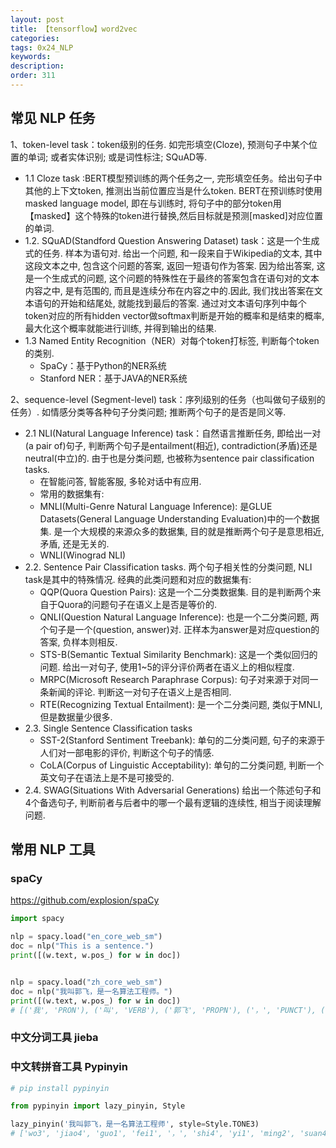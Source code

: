 ```yaml
---
layout: post
title: 【tensorflow】word2vec
categories:
tags: 0x24_NLP
keywords:
description:
order: 311
---
```



## 常见 NLP 任务


1、token-level task：token级别的任务. 如完形填空(Cloze), 预测句子中某个位置的单词; 或者实体识别; 或是词性标注; SQuAD等.
- 1.1 Cloze task :BERT模型预训练的两个任务之一, 完形填空任务。给出句子中其他的上下文token, 推测出当前位置应当是什么token. BERT在预训练时使用 masked language model, 即在与训练时, 将句子中的部分token用【masked】这个特殊的token进行替换,然后目标就是预测[masked]对应位置的单词.
- 1.2. SQuAD(Standford Question Answering Dataset) task：这是一个生成式的任务. 样本为语句对. 给出一个问题, 和一段来自于Wikipedia的文本, 其中这段文本之中, 包含这个问题的答案, 返回一短语句作为答案. 因为给出答案, 这是一个生成式的问题, 这个问题的特殊性在于最终的答案包含在语句对的文本内容之中, 是有范围的, 而且是连续分布在内容之中的.因此, 我们找出答案在文本语句的开始和结尾处, 就能找到最后的答案. 通过对文本语句序列中每个token对应的所有hidden vector做softmax判断是开始的概率和是结束的概率, 最大化这个概率就能进行训练, 并得到输出的结果.
- 1.3 Named Entity Recognition（NER）对每个token打标签, 判断每个token的类别.
    - SpaCy：基于Python的NER系统
    - Stanford NER：基于JAVA的NER系统


2、sequence-level (Segment-level) task：序列级别的任务（也叫做句子级别的任务）. 如情感分类等各种句子分类问题; 推断两个句子的是否是同义等.
- 2.1 NLI(Natural Language Inference) task：自然语言推断任务, 即给出一对(a pair of)句子, 判断两个句子是entailment(相近), contradiction(矛盾)还是neutral(中立)的. 由于也是分类问题, 也被称为sentence pair classification tasks.
    - 在智能问答, 智能客服, 多轮对话中有应用.
    - 常用的数据集有:
    - MNLI(Multi-Genre Natural Language Inference): 是GLUE Datasets(General Language Understanding Evaluation)中的一个数据集. 是一个大规模的来源众多的数据集, 目的就是推断两个句子是意思相近, 矛盾, 还是无关的.
    - WNLI(Winograd NLI)
- 2.2. Sentence Pair Classification tasks. 两个句子相关性的分类问题, NLI task是其中的特殊情况. 经典的此类问题和对应的数据集有:
    - QQP(Quora Question Pairs): 这是一个二分类数据集. 目的是判断两个来自于Quora的问题句子在语义上是否是等价的.
    - QNLI(Question Natural Language Inference): 也是一个二分类问题, 两个句子是一个(question, answer)对. 正样本为answer是对应question的答案, 负样本则相反.
    - STS-B(Semantic Textual Similarity Benchmark): 这是一个类似回归的问题. 给出一对句子, 使用1~5的评分评价两者在语义上的相似程度.
    - MRPC(Microsoft Research Paraphrase Corpus): 句子对来源于对同一条新闻的评论. 判断这一对句子在语义上是否相同.
    - RTE(Recognizing Textual Entailment): 是一个二分类问题, 类似于MNLI, 但是数据量少很多.
- 2.3. Single Sentence Classification tasks
    - SST-2(Stanford Sentiment Treebank): 单句的二分类问题, 句子的来源于人们对一部电影的评价, 判断这个句子的情感.
    - CoLA(Corpus of Linguistic Acceptability): 单句的二分类问题, 判断一个英文句子在语法上是不是可接受的.
- 2.4. SWAG(Situations With Adversarial Generations) 给出一个陈述句子和4个备选句子, 判断前者与后者中的哪一个最有逻辑的连续性, 相当于阅读理解问题.


## 常用 NLP 工具

### spaCy
https://github.com/explosion/spaCy

```py
import spacy

nlp = spacy.load("en_core_web_sm")
doc = nlp("This is a sentence.")
print([(w.text, w.pos_) for w in doc])


nlp = spacy.load("zh_core_web_sm")
doc = nlp("我叫郭飞，是一名算法工程师。")
print([(w.text, w.pos_) for w in doc])
# [('我', 'PRON'), ('叫', 'VERB'), ('郭飞', 'PROPN'), ('，', 'PUNCT'), ('是', 'VERB'), ('一', 'NUM'), ('名', 'NUM'), ('算法', 'NOUN'), ('工程师', 'NOUN'), ('。', 'PUNCT')]
```

### 中文分词工具 jieba


### 中文转拼音工具 Pypinyin

```py
# pip install pypinyin

from pypinyin import lazy_pinyin, Style

lazy_pinyin('我叫郭飞，是一名算法工程师', style=Style.TONE3)
# ['wo3', 'jiao4', 'guo1', 'fei1', '，', 'shi4', 'yi1', 'ming2', 'suan4', 'fa3', 'gong1', 'cheng2', 'shi1']
```
